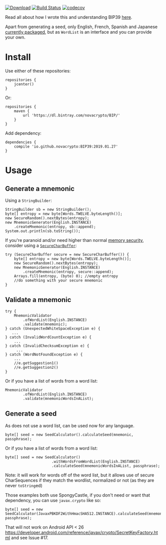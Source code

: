 [![Download](https://api.bintray.com/packages/novacrypto/BIP/BIP39/images/download.svg)](https://bintray.com/novacrypto/BIP/BIP39/_latestVersion) [![Build Status](https://travis-ci.org/NovaCrypto/BIP39.svg?branch=master)](https://travis-ci.org/NovaCrypto/BIP39) [![codecov](https://codecov.io/gh/NovaCrypto/BIP39/branch/master/graph/badge.svg)](https://codecov.io/gh/NovaCrypto/BIP39)

Read all about how I wrote this and understanding BIP39 [here](https://medium.com/@_west_on/coding-a-bip39-microlibrary-in-java-bb90c1109123).

Apart from generating a seed, only English, French, Spanish and Japanese [currently packaged](https://github.com/NovaCrypto/BIP39/issues/1), but as `WordList` is an interface and you can provide your own.

# Install

Use either of these repositories:

```
repositories {
    jcenter()
}
```

Or:

```
repositories {
    maven {
        url 'https://dl.bintray.com/novacrypto/BIP/'
    }
}
```

Add dependency:

```
dependencies {
    compile 'io.github.novacrypto:BIP39:2019.01.27'
}

```

# Usage

## Generate a mnemonic

Using a `StringBuilder`:

```
StringBuilder sb = new StringBuilder();
byte[] entropy = new byte[Words.TWELVE.byteLength()];
new SecureRandom().nextBytes(entropy);
new MnemonicGenerator(English.INSTANCE)
    .createMnemonic(entropy, sb::append);
System.out.println(sb.toString());
```

If you're paranoid and/or need higher than normal [memory security](https://medium.com/@_west_on/protecting-strings-in-jvm-memory-84c365f8f01c), consider using a [`SecureCharBuffer`](https://github.com/NovaCrypto/SecureString):

```
try (SecureCharBuffer secure = new SecureCharBuffer()) {
    byte[] entropy = new byte[Words.TWELVE.byteLength()];
    new SecureRandom().nextBytes(entropy);
    new MnemonicGenerator(English.INSTANCE)
        .createMnemonic(entropy, secure::append);
    Arrays.fill(entropy, (byte) 0); //empty entropy
    //do something with your secure mnemonic
}
```

## Validate a mnemonic

```
try {
    MnemonicValidator
        .ofWordList(English.INSTANCE)
        .validate(mnemonic);
} catch (UnexpectedWhiteSpaceException e) {
   ...
} catch (InvalidWordCountException e) {
    ...
} catch (InvalidChecksumException e) {
     ...
} catch (WordNotFoundException e) {
    ...
    //e.getSuggestion1()
    //e.getSuggestion2()
}
```

Or if you have a list of words from a word list:

```
MnemonicValidator
        .ofWordList(English.INSTANCE)
        .validate(mnemonicWordsInAList);
```

## Generate a seed

As does not use a word list, can be used now for any language.

```
byte[] seed = new SeedCalculator().calculateSeed(mnemonic, passphrase);
```

Or if you have a list of words from a word list:

```
byte[] seed = new SeedCalculator()
                     .withWordsFromWordList(English.INSTANCE)
                     .calculateSeed(mnemonicWordsInAList, passphrase);
```

Note: it will work for words off of the word list, but it allows use of secure CharSequences if they match the wordlist, normalized or not (as they are never `toString`ed)

Those examples both use SpongyCastle, if you don't need or want that dependency, you can use `javax.crypto` like so:

```
byte[] seed = new SeedCalculator(JavaxPBKDF2WithHmacSHA512.INSTANCE).calculateSeed(mnemonic, passphrase);
```

That will not work on Android API < 26 https://developer.android.com/reference/javax/crypto/SecretKeyFactory.html and see Issue #17.

